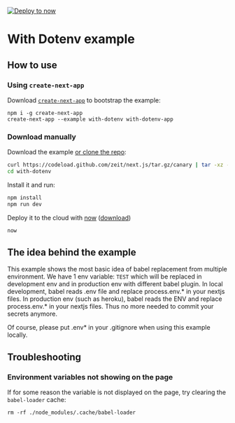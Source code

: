 [![Deploy to now](https://deploy.now.sh/static/button.svg)](https://deploy.now.sh/?repo=https://github.com/zeit/next.js/tree/master/examples/with-dotenv)

# With Dotenv example

## How to use

### Using `create-next-app`

Download [`create-next-app`](https://github.com/segmentio/create-next-app) to bootstrap the example:

```
npm i -g create-next-app
create-next-app --example with-dotenv with-dotenv-app
```

### Download manually

Download the example [or clone the repo](https://github.com/zeit/next.js):

```bash
curl https://codeload.github.com/zeit/next.js/tar.gz/canary | tar -xz --strip=2 next.js-canary/examples/with-dotenv
cd with-dotenv
```

Install it and run:

```bash
npm install
npm run dev
```

Deploy it to the cloud with [now](https://zeit.co/now) ([download](https://zeit.co/download))

```bash
now
```

## The idea behind the example

This example shows the most basic idea of babel replacement from multiple environment. We have 1 env variable: `TEST` which will be replaced in development env and in production env with different babel plugin. In local development, babel reads .env file and replace process.env.* in your nextjs files. In production env (such as heroku), babel reads the ENV and replace process.env.* in your nextjs files. Thus no more needed to commit your secrets anymore.

Of course, please put .env* in your .gitignore when using this example locally.

## Troubleshooting

### Environment variables not showing on the page

If for some reason the variable is not displayed on the page, try clearing the `babel-loader` cache:

```
rm -rf ./node_modules/.cache/babel-loader
```

